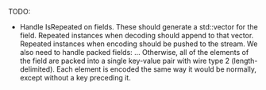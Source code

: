 TODO:

* Handle IsRepeated on fields. These should generate a std::vector<T> for the field.
  Repeated instances when decoding should append to that vector.
  Repeated instances when encoding should be pushed to the stream.
  We also need to handle packed fields:
      ... Otherwise, all of the elements of the field are packed into a single
      key-value pair with wire type 2 (length-delimited). Each element is encoded
      the same way it would be normally, except without a key preceding it.
